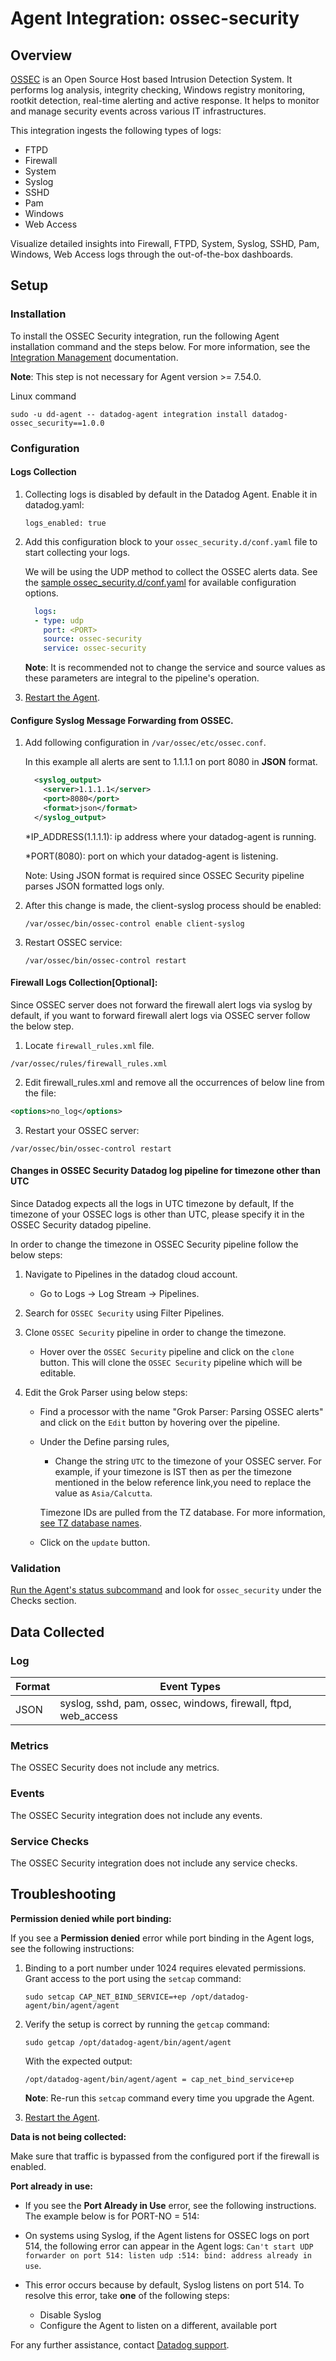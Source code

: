 # Agent Integration: ossec-security

## Overview

[OSSEC][4] is an Open Source Host based Intrusion Detection System. It performs log analysis, integrity checking, Windows registry monitoring, rootkit detection, real-time alerting and active response. It helps to monitor and manage security events across various IT infrastructures.

This integration ingests the following types of logs:
- FTPD
- Firewall
- System
- Syslog
- SSHD
- Pam
- Windows
- Web Access

Visualize detailed insights into Firewall, FTPD, System, Syslog, SSHD, Pam, Windows, Web Access logs through the out-of-the-box dashboards.

## Setup

### Installation

To install the OSSEC Security integration, run the following Agent installation command and the steps below. For more information, see the [Integration Management][6] documentation.

**Note**: This step is not necessary for Agent version >= 7.54.0.

Linux command
  ```shell
  sudo -u dd-agent -- datadog-agent integration install datadog-ossec_security==1.0.0
  ```

### Configuration

#### Logs Collection

1. Collecting logs is disabled by default in the Datadog Agent. Enable it in datadog.yaml:

    ```shell
    logs_enabled: true
    ```
2. Add this configuration block to your `ossec_security.d/conf.yaml` file to start collecting your logs.

    We will be using the UDP method to collect the OSSEC alerts data.
    See the [sample ossec_security.d/conf.yaml][8] for available configuration options.

    ```yaml
      logs:
      - type: udp
        port: <PORT>
        source: ossec-security
        service: ossec-security
    ```
    **Note**: It is recommended not to change the service and source values as these parameters are integral to the pipeline's operation.

3. [Restart the Agent][3].

#### Configure Syslog Message Forwarding from OSSEC.
  1. Add following configuration in `/var/ossec/etc/ossec.conf`.

      In this example all alerts are sent to 1.1.1.1 on port 8080 in **JSON** format.
      ```xml
        <syslog_output>
          <server>1.1.1.1</server>
          <port>8080</port>
          <format>json</format>
        </syslog_output>
      ```

      *IP_ADDRESS(1.1.1.1): ip address where your datadog-agent is running.

      *PORT(8080): port on which your datadog-agent is listening.

      Note: Using JSON format is required since OSSEC Security pipeline parses JSON formatted logs only.

  2. After this change is made, the client-syslog process should be enabled:
      ```shell
      /var/ossec/bin/ossec-control enable client-syslog
      ```

  3. Restart OSSEC service:
      ```shell
      /var/ossec/bin/ossec-control restart
      ```

#### Firewall Logs Collection[Optional]:
Since OSSEC server does not forward the firewall alert logs via syslog by default, if you want to forward firewall alert logs via OSSEC server follow the below step.

  1. Locate `firewall_rules.xml` file.
  ```
  /var/ossec/rules/firewall_rules.xml
  ```

  2. Edit firewall_rules.xml and remove all the occurrences of below line from the file:
  ```xml
  <options>no_log</options>
  ``` 

  3. Restart your OSSEC server:
  ```shell
  /var/ossec/bin/ossec-control restart
  ```

#### Changes in OSSEC Security Datadog log pipeline for timezone other than UTC

Since Datadog expects all the logs in UTC timezone by default, If the timezone of your OSSEC logs is other than UTC, please specify it in the OSSEC Security datadog pipeline.

In order to change the timezone in OSSEC Security pipeline follow the below steps:

  1. Navigate to Pipelines in the datadog cloud account. 
      - Go to Logs -> Log Stream -> Pipelines.

  2. Search for `OSSEC Security` using Filter Pipelines.

  3. Clone `OSSEC Security` pipeline in order to change the timezone.
      - Hover over the `OSSEC Security` pipeline and click on the `clone`  button. This will clone the `OSSEC Security` pipeline which will be editable.

  4. Edit the Grok Parser using below steps:
      - Find a processor with the name "Grok Parser: Parsing OSSEC alerts" and click on the `Edit` button by hovering over the pipeline.
      - Under the Define parsing rules,
        - Change the string `UTC` to the timezone of your OSSEC server. For example, if your timezone is IST then as per the timezone mentioned in the below reference link,you need to replace the value as `Asia/Calcutta`.

        Timezone IDs are pulled from the TZ database. For more information, [see TZ database names][9].
      - Click on the `update` button.



### Validation

[Run the Agent's status subcommand][7] and look for `ossec_security` under the Checks section.

## Data Collected

### Log 

| Format     | Event Types    |
| ---------  | -------------- |
| JSON | syslog, sshd, pam, ossec, windows, firewall, ftpd, web_access |

### Metrics

The OSSEC Security does not include any metrics.

### Events

The OSSEC Security integration does not include any events.

### Service Checks

The OSSEC Security integration does not include any service checks.

## Troubleshooting

**Permission denied while port binding:**

If you see a **Permission denied** error while port binding in the Agent logs, see the following instructions:

1. Binding to a port number under 1024 requires elevated permissions. Grant access to the port using the `setcap` command:
    ```shell
    sudo setcap CAP_NET_BIND_SERVICE=+ep /opt/datadog-agent/bin/agent/agent
    ```

2. Verify the setup is correct by running the `getcap` command:

    ```shell
    sudo getcap /opt/datadog-agent/bin/agent/agent
    ```

    With the expected output:

    ```shell
    /opt/datadog-agent/bin/agent/agent = cap_net_bind_service+ep
    ```

    **Note**: Re-run this `setcap` command every time you upgrade the Agent.

3. [Restart the Agent][3].

**Data is not being collected:**

Make sure that traffic is bypassed from the configured port if the firewall is enabled.

**Port already in use:**

- If you see the **Port <PORT-NO> Already in Use** error, see the following instructions. The example below is for PORT-NO = 514:

- On systems using Syslog, if the Agent listens for OSSEC logs on port 514, the following error can appear in the Agent logs: `Can't start UDP forwarder on port 514: listen udp :514: bind: address already in use`.

- This error occurs because by default, Syslog listens on port 514. To resolve this error, take **one** of the following steps: 

    - Disable Syslog 
    - Configure the Agent to listen on a different, available port


For any further assistance, contact [Datadog support][1].

[1]: https://docs.datadoghq.com/help/
[2]: https://app.datadoghq.com/account/settings/agent/latest
[3]: https://docs.datadoghq.com/agent/guide/agent-commands/#start-stop-and-restart-the-agent
[4]: https://www.ossec.net/
[5]: https://github.com/DataDog/integrations-core/blob/master/ossec_security/assets/service_checks.json
[6]: https://docs.datadoghq.com/agent/guide/integration-management/?tab=linux#install
[7]: https://docs.datadoghq.com/agent/guide/agent-commands/#agent-status-and-information
[8]: https://github.com/DataDog/integrations-core/blob/master/ossec_security/datadog_checks/ossec_security/data/conf.yaml.example
[9]: https://en.wikipedia.org/wiki/List_of_tz_database_time_zones